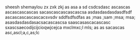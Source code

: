 sheesh
shemaylou
zx zxk zkj  as asa a
sd
csdcsdasc
ascascas
ascascascascas
sacascascascascascsa
asdasdasdasdasdfsdf
ascascascascascacsvsdv
sddfsdfsdfas as ;mas ;sam ;msa; msa; 
asasdasdasdasacsacascascsa
saascasascacascasc
sxascsaecodijcijcioqwjcejca mxclmxc;l mls; 
as as sacascas
asc,ascl;a,c,as;lc
